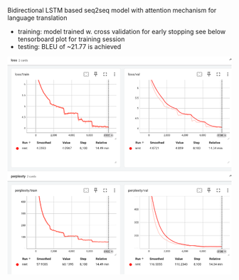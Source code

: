 Bidirectional LSTM based seq2seq model with attention mechanism for language translation

* training: model trained w. cross validation for early stopping
  see below tensorboard plot for training session
* testing: BLEU of ~21.77 is achieved

![Image](./assets/tensorboard_train.png)
